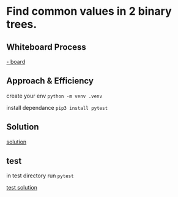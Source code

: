 # Find common values in 2 binary trees.

## Whiteboard Process
[- board](./Untitled.png)

## Approach & Efficiency



create your env 
`python -m venv .venv`

install dependance
`pip3 install pytest`


## Solution

[solution](./tree_intersection.py)

## test
in test directory run
`pytest`

[test solution](./test/test_tree_inter.py)